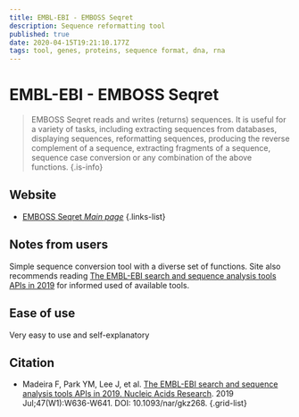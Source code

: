 ```yaml
---
title: EMBL-EBI - EMBOSS Seqret
description: Sequence reformatting tool
published: true
date: 2020-04-15T19:21:10.177Z
tags: tool, genes, proteins, sequence format, dna, rna
---
```


# EMBL-EBI - EMBOSS Seqret

> EMBOSS Seqret reads and writes (returns) sequences. It is useful for a variety of tasks, including extracting sequences from databases, displaying sequences, reformatting sequences, producing the reverse complement of a sequence, extracting fragments of a sequence, sequence case conversion or any combination of the above functions. 
{.is-info}

## Website

- [EMBOSS Seqret *Main page*](https://www.ebi.ac.uk/Tools/sfc/emboss_seqret/)
{.links-list}

## Notes from users 

Simple sequence conversion tool with a diverse set of functions. Site also recommends reading [The EMBL-EBI search and sequence analysis tools APIs in 2019](http://europepmc.org/article/MED/30976793) for informed used of available tools.

## Ease of use 

Very easy to use and self-explanatory 


## Citation

- Madeira F, Park YM, Lee J, et al. [The EMBL-EBI search and sequence analysis tools APIs in 2019. Nucleic Acids Research](http://europepmc.org/article/MED/30976793). 2019 Jul;47(W1):W636-W641. DOI: 10.1093/nar/gkz268. 
{.grid-list}